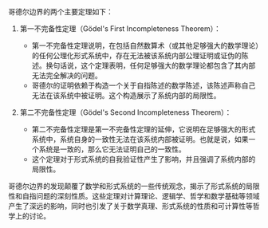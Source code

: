 哥德尔边界的两个主要定理如下：

1. 第一不完备性定理（Gödel's First Incompleteness Theorem）：
    
    - 第一不完备性定理说明，在包括自然数算术（或其他足够强大的数学理论）的任何公理化形式系统中，存在无法被该系统内部公理证明或证伪的陈述。换句话说，这个定理表明，任何足够强大的数学理论都包含了其内部无法完全解决的问题。
    - 哥德尔的证明依赖于构造一个关于自指陈述的数学陈述，该陈述声称自己无法在该系统中被证明。这个构造展示了系统内部的局限性。
2. 第二不完备性定理（Gödel's Second Incompleteness Theorem）：
    
    - 第二不完备性定理是第一不完备性定理的延伸，它说明在足够强大的形式系统中，系统自身的一致性无法在该系统内部被证明。也就是说，如果一个系统是一致的，那么它无法证明自己的一致性。
    - 这个定理对于形式系统的自我验证性产生了影响，并且强调了系统内部的局限性。

哥德尔边界的发现颠覆了数学和形式系统的一些传统观念，揭示了形式系统的局限性和自指问题的深刻性质。这些定理对计算理论、逻辑学、哲学和数学基础等领域产生了深远的影响，同时也引发了关于数学真理、形式系统的性质和可计算性等哲学上的讨论。